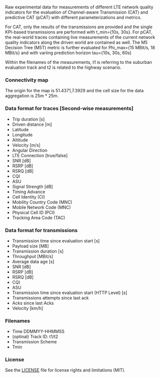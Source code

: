 Raw experimental data for measurements of different LTE network quality indicators for the evaluation of Channel-aware Transmission (CAT) and predictive CAT (pCAT) with different parameterizations and metrics.

For CAT, only the results of the transmissions are provided and the single KPI-based transmissions are performed with t_min={10s, 30s}. For pCAT, the real-world traces containing live measurements of the current network quality indicators along the driven world are contained as well. The M5 Decision Tree (M5T) metric is further evaluated for Phi_max={15 MBit/s, 18 MBit/s} and with variing prediction horizon tau={10s, 30s, 60s}

Within the filenames of the measurements, t1 is referring to the suburban evaluation track and t2 is related to the highway scenario.

### Connectivity map

The origin for the map is 51.4371,7.3929 and the cell size for the data aggregation is 25m * 25m.

### Data format for traces [Second-wise measurements]
* Trip duration [s]
* Driven distance [m]
* Latitude
* Longitude
* Altitude
* Velocity [m/s]
* Angular Direction
* LTE Connection [true/false]
* SNR [dB]
* RSRP [dB]
* RSRQ [dB]
* CQI
* ASU
* Signal Strength [dB]
* Timing Advance
* Cell Identity (CI)
* Mobility Country Code (MNC)
* Mobile Network Code (MNC)
* Physical Cell ID (PCI)
* Tracking Area Code (TAC)

### Data format for transmissions
* Transmission time since evaluation start [s]
* Payload size [MB]
* Transmission duration [s]
* Throughput [MBit/s]
* Average data age [s]
* SNR [dB]
* RSRP [dB]
* RSRQ [dB]
* CQI
* ASU
* Transmission time since evaluation start (HTTP Level) [s]
* Transmissions attempts since last ack
* Acks since last Acks
* Velocity [km/h]


### Filenames
 * Time DDMMYY-HHMMSS
 * (optinal) Track ID: t1/t2
 * Transmission Scheme
 * Tmin

### License

See the [LICENSE](LICENSE.md) file for license rights and limitations (MIT).
